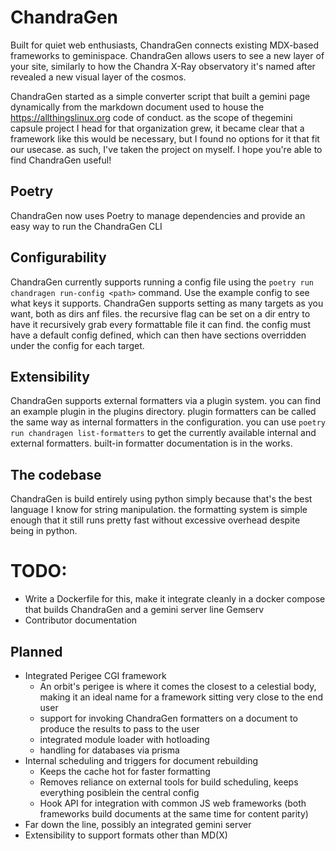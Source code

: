 # ChandraGen
Built for quiet web enthusiasts, ChandraGen connects existing MDX-based frameworks to geminispace.
ChandraGen allows users to see a new layer of your site, similarly to how the Chandra X-Ray observatory it's named after revealed a new visual layer of the cosmos.

ChandraGen started as a simple converter script that built a gemini page dynamically from the markdown document used to house the https://allthingslinux.org code of conduct. as the scope of thegemini capsule project I head for that organization grew, it became clear that a framework like this would be necessary, but I found no options for it that fit our usecase. as such, I've taken the project on myself. I hope you're able to find ChandraGen useful!

## Poetry
ChandraGen now uses Poetry to manage dependencies and provide an easy way to run the ChandraGen CLI

## Configurability
ChandraGen currently supports running a config file using the `poetry run chandragen run-config <path>` command.
Use the example config to see what keys it supports. ChandraGen supports setting as many targets as you want, both as dirs anf files. the recursive flag can be set on a dir entry to have it recursively grab every formattable file it can find. the config must have a default config defined, which can then have sections overridden under the config for each target.

## Extensibility
ChandraGen supports external formatters via a plugin system. you can find an example plugin in the plugins directory. plugin formatters can be called the same way as internal formatters in the configuration. you can use `poetry run chandragen list-formatters` to get the currently available internal and external formatters. built-in formatter documentation is in the works.

## The codebase
ChandraGen is build entirely using python simply because that's the best language I know for string manipulation. the formatting system is simple enough that it still runs pretty fast without excessive overhead despite being in python. 

# TODO:
- Write a Dockerfile for this, make it integrate cleanly in a docker compose that builds ChandraGen and a gemini server line Gemserv
- Contributor documentation

## Planned
- Integrated Perigee CGI framework
  - An orbit's perigee is where it comes the closest to a celestial body, making it an ideal name for a framework sitting very close to the end user
  - support for invoking ChandraGen formatters on a document to produce the results to pass to the user
  - integrated module loader with hotloading
  - handling for databases via prisma
- Internal scheduling and triggers for document rebuilding
  - Keeps the cache hot for faster formatting
  - Removes reliance on external tools for build scheduling, keeps everything posiblein the central config
  - Hook API for integration with common JS web frameworks (both frameworks build documents at the same time for content parity) 
- Far down the line, possibly an integrated gemini server
- Extensibility to support formats other than MD(X)